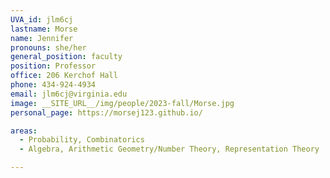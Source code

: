 ```yaml
---
UVA_id: jlm6cj
lastname: Morse 
name: Jennifer
pronouns: she/her
general_position: faculty
position: Professor
office: 206 Kerchof Hall
phone: 434-924-4934
email: jlm6cj@virginia.edu
image: __SITE_URL__/img/people/2023-fall/Morse.jpg
personal_page: https://morsej123.github.io/

areas:
  - Probability, Combinatorics
  - Algebra, Arithmetic Geometry/Number Theory, Representation Theory

---
```

